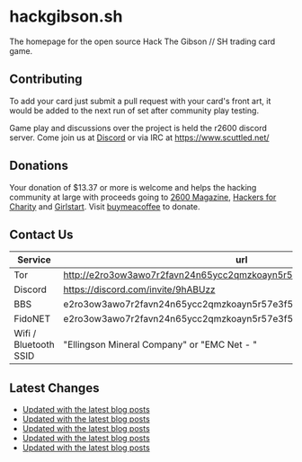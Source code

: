 # hackgibson.sh
The homepage for the open source Hack The Gibson // SH trading card game.


## Contributing

To add your card just submit a pull request with your card's front art, it would be added to the next run of set after community play testing.

Game play and discussions over the project is held the r2600 discord server. Come join us at [Discord](https://discord.com/invite/9hABUzz) or via IRC at https://www.scuttled.net/


## Donations

Your donation of $13.37 or more is welcome and helps the hacking community at large with proceeds going to [2600 Magazine](https://2600.com/), [Hackers for Charity](https://hackersforcharity.org) and [Girlstart](https://girlstart.org).  Visit [buymeacoffee](https://www.buymeacoffee.com/hackgibson.sh) to donate.


## Contact Us

Service | url
-|-
Tor | http://e2ro3ow3awo7r2favn24n65ycc2qmzkoayn5r57e3f56nvjwdcgg32ad.onion
Discord | https://discord.com/invite/9hABUzz
BBS | e2ro3ow3awo7r2favn24n65ycc2qmzkoayn5r57e3f56nvjwdcgg32ad.onion:23
FidoNET | e2ro3ow3awo7r2favn24n65ycc2qmzkoayn5r57e3f56nvjwdcgg32ad.onion:24554
Wifi / Bluetooth SSID | "Ellingson Mineral Company" or "EMC Net - <fidonet address>"

## Latest Changes
<!-- BLOG-POST-LIST:START -->
- [Updated with the latest blog posts](https://github.com/DFW2600/hackgibson.sh/commit/d68a12b9da8cfff49a72a0ca98be7aaa35a6578e)
- [Updated with the latest blog posts](https://github.com/DFW2600/hackgibson.sh/commit/353f3143434d9f750d6341f32bbb4162321ef51d)
- [Updated with the latest blog posts](https://github.com/DFW2600/hackgibson.sh/commit/2c9baaf801158c75d61aa7f5f67df9f53fbf10a4)
- [Updated with the latest blog posts](https://github.com/DFW2600/hackgibson.sh/commit/b56b6141eea2c1872ac5465b18d83000722c447f)
- [Updated with the latest blog posts](https://github.com/DFW2600/hackgibson.sh/commit/6560b669e891fb57a8267bfbfc142f426732e74d)
<!-- BLOG-POST-LIST:END -->
